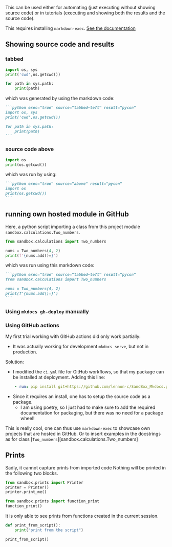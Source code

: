 This can be used either for automating (just executing without showing source code) or in tutorials (executing and showing both the results and the source code).


This requires installing `markdown-exec`. [See the documentation](https://pawamoy.github.io/markdown-exec/usage/)


## Showing source code and results
###  tabbed
```python exec="true" source="tabbed-left" result="pycon"
import os, sys 
print('cwd',os.getcwd())

for path in sys.path:
    print(path)
```
which was generated by using the markdown code: 

````markdown  
```python exec="true" source="tabbed-left" result="pycon"
import os, sys 
print('cwd',os.getcwd())

for path in sys.path:
    print(path)
```
````

### source code above

```python exec="true" source="above" result="pycon"
import os
print(os.getcwd())
```

which was run by using: 
````md
```python exec="true" source="above" result="pycon"
import os
print(os.getcwd())
```
````

## running own hosted module in GitHub
Here, a python script importing a class from this project module `sandbox.calculations.Two_numbers`.

```python exec="true" source="tabbed-left" result="pycon"  
from sandbox.calculations import Two_numbers

nums = Two_numbers(4, 2)
print(f'{nums.add()=}')
```

which was run using this markdown code:

````md
```python exec="true" source="tabbed-left" result="pycon"  
from sandbox.calculations import Two_numbers

nums = Two_numbers(4, 2)
print(f'{nums.add()=}')
```
````
### Using `mkdocs gh-deploy` manually



### Using GitHub actions

My first trial working with GitHub actions did only work  partially:

- It was actually working for development `mkdocs serve`, but not in production.

Solution:

-  I modified the `ci.yml` file for GitHub workflows, so that my package can be installed at deployment. Adding this line:

```yml title="ci.yml"
    - run: pip install git+https://github.com/lennon-c/SandBox_Mkdocs.git
```

- Since it requires an install, one has to setup the source code as a package.
    - I am using poetry, so I just had to make sure to add the required documentation for packaging, but there was no need for a package wheel! 

This is really cool, one can thus use `markdown-exec` to showcase own projects that are hosted in GitHub. Or to insert examples in the docstrings as for class [`Two_numbers`][sandbox.calculations.Two_numbers]

## Prints 

Sadly, it cannot capture prints from imported code
Nothing will be printed in the following two blocks.

```python exec="true" source="tabbed-left" result="pycon"
from sandbox.prints import Printer 
printer = Printer()
printer.print_me()
```

```python exec="1" source="tabbed-left" result="pycon"
from sandbox.prints import function_print
function_print()
```

It is only able to see prints from functions created in the current session. 

```python exec="1" source="tabbed-left" result="pycon"
def print_from_script():
    print("print from the script")

print_from_script()
```